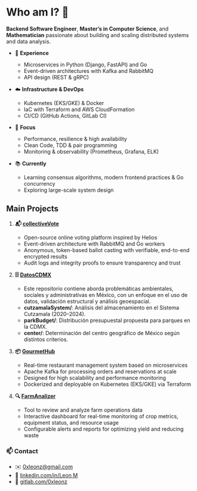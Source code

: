 # Who am I? 👋

**Backend Software Engineer**, **Master’s in Computer Science**, and
**Mathematician** passionate about building and scaling distributed systems and
data analysis.

- 💼 **Experience**  
  - Microservices in Python (Django, FastAPI) and Go  
  - Event-driven architectures with Kafka and RabbitMQ  
  - API design (REST & gRPC)

- ☁️ **Infrastructure & DevOps**  
  - Kubernetes (EKS/GKE) & Docker  
  - IaC with Terraform and AWS CloudFormation  
  - CI/CD (GitHub Actions, GitLab CI)

- 🚀 **Focus**  
  - Performance, resilience & high availability  
  - Clean Code, TDD & pair programming  
  - Monitoring & observability (Prometheus, Grafana, ELK)

- 📚 **Currently**  
  - Learning consensus algorithms, modern frontend practices & Go concurrency  
  - Exploring large-scale system design

## Main Projects

1. **📬 [collectiveVote](https://gitlab.com/0xleonz/gourmethub)**  
   - Open-source online voting platform inspired by Helios  
   - Event-driven architecture with RabbitMQ and Go workers  
   - Anonymous, token-based ballot casting with verifiable, end-to-end
   encrypted results  
   - Audit logs and integrity proofs to ensure transparency and trust

4. **🗄️ [DatosCDMX](https://gitlab.com/tu-usuario/tu-repo)**

   - Este repositorio contiene aborda problemáticas ambientales, sociales y
   administrativas en México, con un enfoque en el uso de datos, validación
   estructural y análisis geoespacial.
   - **cutzamalaSystem/**: Análisis del almacenamiento en el Sistema Cutzamala
   (2020–2024).
   - **parkBudget/**: Distribución presupuestal propuesta para parques en la
   CDMX.
   - **center/**: Determinación del centro geográfico de México según distintos
   criterios.
3. **📦 [GourmetHub](https://gitlab.com/0xleonz/gourmethub)**  
   - Real-time restaurant management system based on microservices  
   - Apache Kafka for processing orders and reservations at scale  
   - Designed for high scalability and performance monitoring  
   - Dockerized and deployable on Kubernetes (EKS/GKE) via Terraform

4. **🔍 [FarmAnalizer](https://gitlab.com/0xleonz/farmanalizer)**  
   - Tool to review and analyze farm operations data  
   - Interactive dashboard for real-time monitoring of crop metrics, equipment
   status, and resource usage  
   - Configurable alerts and reports for optimizing yield and reducing waste

### 📫 **Contact**  
  - ✉️ 0xleonz@gmail.com  
  - 🔗 [linkedin.com/in/Leon M](https://www.linkedin.com/in/leon-m-1400bb335/)  
  - 🐙 [gitlab.com/0xleonz](https://gitlab.com/0xleonz)

